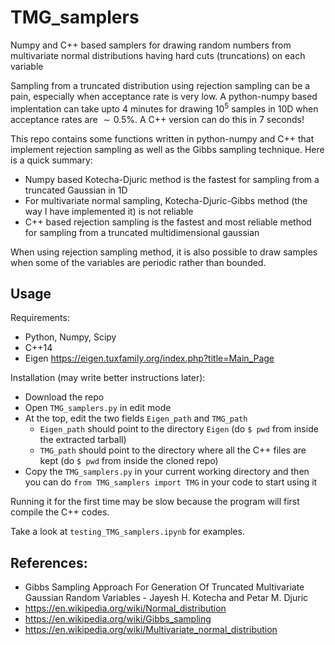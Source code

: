 # TMG_samplers
Numpy and C++ based samplers for drawing random numbers from multivariate normal distributions having hard cuts (truncations) on each variable

Sampling from a truncated distribution using rejection sampling can be a pain, especially when acceptance rate is very low.
A python-numpy based implentation can take upto 4 minutes for drawing $10^5$ samples in 10D when acceptance rates are $\sim0.5$%.
A C++ version can do this in 7 seconds!

This repo contains some functions written in python-numpy and C++ that implement rejection sampling as well as the Gibbs sampling technique.
Here is a quick summary:
- Numpy based Kotecha-Djuric method is the fastest for sampling from a truncated Gaussian in 1D
- For multivariate normal sampling, Kotecha-Djuric-Gibbs method (the way I have implemented it) is not reliable
- C++ based rejection sampling is the fastest and most reliable method for sampling from a truncated multidimensional gaussian

When using rejection sampling method, it is also possible to draw samples when some of the variables are periodic rather than bounded.

## Usage
Requirements:
- Python, Numpy, Scipy
- C++14
- Eigen <https://eigen.tuxfamily.org/index.php?title=Main_Page>

Installation (may write better instructions later):
- Download the repo
- Open `TMG_samplers.py` in edit mode
- At the top, edit the two fields `Eigen_path` and `TMG_path`
  * `Eigen_path` should point to the directory `Eigen` (do `$ pwd` from inside the extracted tarball)
  * `TMG_path` should point to the directory where all the C++ files are kept (do `$ pwd` from inside the cloned repo)
- Copy the `TMG_samplers.py` in your current working directory and then you can do `from TMG_samplers import TMG` in your code to start using it

Running it for the first time may be slow because the program will first compile the C++ codes.

Take a look at `testing_TMG_samplers.ipynb` for examples.

## References:
* Gibbs Sampling Approach For Generation Of Truncated Multivariate Gaussian Random Variables - Jayesh H. Kotecha and Petar M. Djuric  
* https://en.wikipedia.org/wiki/Normal_distribution  
* https://en.wikipedia.org/wiki/Gibbs_sampling  
* https://en.wikipedia.org/wiki/Multivariate_normal_distribution  
